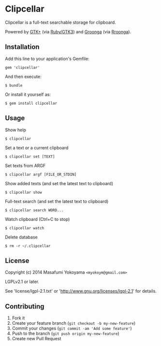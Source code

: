 # Clipcellar

Clipcellar is a full-text searchable storage for clipboard.

Powered by [GTK+][] (via [Ruby/GTK3][]) and [Groonga][] (via [Rroonga][]).

[GTK+]:http://www.gtk.org/
[Ruby/GTK3]:http://ruby-gnome2.sourceforge.jp/
[Groonga]:http://groonga.org/
[Rroonga]:http://ranguba.org/

## Installation

Add this line to your application's Gemfile:

    gem 'clipcellar'

And then execute:

    $ bundle

Or install it yourself as:

    $ gem install clipcellar

## Usage

Show help

    $ clipcellar

Set a text or a current clipboard

    $ clipcellar set [TEXT]

Set texts from ARGF

    $ clipcellar argf [FILE_OR_STDIN]

Show added texts (and set the latest text to clipboard)

    $ clipcellar show

Full-text search (and set the latest text to clipboard)

    $ clipcellar search WORD...

Watch clipboard (Ctrl+C to stop)

    $ clipcellar watch

Delete database

    $ rm -r ~/.clipcellar

## License

Copyright (c) 2014 Masafumi Yokoyama `<myokoym@gmail.com>`

LGPLv2.1 or later.

See 'license/lgpl-2.1.txt' or 'http://www.gnu.org/licenses/lgpl-2.1' for details.

## Contributing

1. Fork it
2. Create your feature branch (`git checkout -b my-new-feature`)
3. Commit your changes (`git commit -am 'Add some feature'`)
4. Push to the branch (`git push origin my-new-feature`)
5. Create new Pull Request
